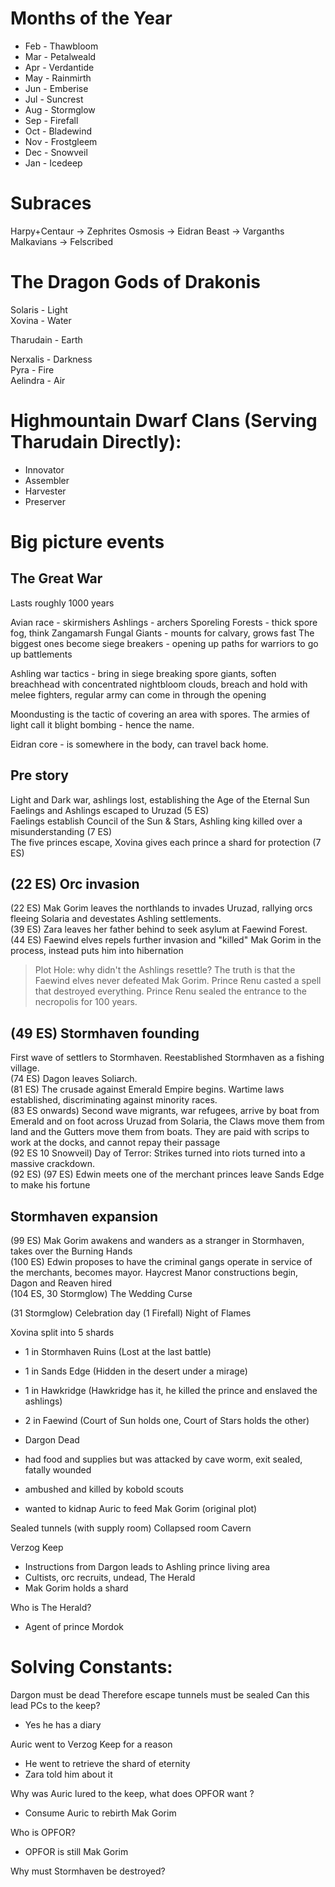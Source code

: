 # Months of the Year
- Feb - Thawbloom
- Mar - Petalweald
- Apr - Verdantide
- May - Rainmirth
- Jun - Emberise
- Jul - Suncrest
- Aug - Stormglow
- Sep - Firefall
- Oct - Bladewind
- Nov - Frostgleem
- Dec - Snowveil
- Jan - Icedeep

# Subraces
Harpy+Centaur -> Zephrites
Osmosis -> Eidran
Beast -> Varganths
Malkavians -> Felscribed

# The Dragon Gods of Drakonis

Solaris - Light  
Xovina - Water  

Tharudain - Earth  

Nerxalis - Darkness  
Pyra - Fire  
Aelindra - Air  

# Highmountain Dwarf Clans (Serving Tharudain Directly):
- Innovator
- Assembler
- Harvester
- Preserver

# Big picture events

## The Great War
Lasts roughly 1000 years

Avian race - skirmishers
Ashlings - archers 
Sporeling Forests - thick spore fog, think Zangamarsh
Fungal Giants - mounts for calvary, grows fast
The biggest ones become siege breakers - opening up paths for warriors to go up battlements

Ashling war tactics - bring in siege breaking spore giants,
soften breachhead with concentrated nightbloom clouds, 
breach and hold with melee fighters, regular army can come in through the opening

Moondusting is the tactic of covering an area with spores.
The armies of light call it blight bombing - hence the name.


Eidran core - is somewhere in the body, can travel back home.

## Pre story
Light and Dark war, ashlings lost, establishing the Age of the Eternal Sun  
Faelings and Ashlings escaped to Uruzad (5 ES)  
Faelings establish Council of the Sun & Stars, Ashling king killed over a misunderstanding (7 ES)  
The five princes escape, Xovina gives each prince a shard for protection (7 ES)  

## (22 ES) Orc invasion 
(22 ES) Mak Gorim leaves the northlands to invades Uruzad, rallying orcs fleeing Solaria and devestates Ashling settlements.  
(39 ES) Zara leaves her father behind to seek asylum at Faewind Forest.  
(44 ES) Faewind elves repels further invasion and "killed" Mak Gorim in the process, instead puts him into hibernation  

> Plot Hole: why didn't the Ashlings resettle?
> The truth is that the Faewind elves never defeated Mak Gorim.
> Prince Renu casted a spell that destroyed everything.
> Prince Renu sealed the entrance to the necropolis for 100 years.

## (49 ES) Stormhaven founding
First wave of settlers to Stormhaven. Reestablished Stormhaven as a fishing village.  
(74 ES) Dagon leaves Soliarch.  
(81 ES) The crusade against Emerald Empire begins. 
Wartime laws established, discriminating against minority races.  
(83 ES onwards) Second wave migrants, war refugees, arrive by boat 
from Emerald and on foot across Uruzad from Solaria,
the Claws move them from land and the Gutters move them from boats.
They are paid with scrips to work at the docks, and cannot repay their passage  
(92 ES 10 Snowveil) Day of Terror: Strikes turned into riots turned into a massive crackdown.  
(92 ES)
(97 ES) Edwin meets one of the merchant princes leave Sands Edge to make his fortune  

## Stormhaven expansion
(99 ES) Mak Gorim awakens and wanders as a stranger in Stormhaven, takes over the Burning Hands  
(100 ES) Edwin proposes to have the criminal gangs operate in service of the merchants, becomes mayor.
Haycrest Manor constructions begin, Dagon and Reaven hired  
(104 ES, 30 Stormglow) The Wedding Curse  
  
(31 Stormglow) Celebration day
(1 Firefall) Night of Flames





Xovina split into 5 shards
- 1 in Stormhaven Ruins (Lost at the last battle)
- 1 in Sands Edge (Hidden in the desert under a mirage)
- 1 in Hawkridge (Hawkridge has it, he killed the prince and enslaved the ashlings)
- 2 in Faewind (Court of Sun holds one, Court of Stars holds the other)

- Dargon Dead
- had food and supplies but was attacked by cave worm, exit sealed, fatally wounded
- ambushed and killed by kobold scouts
- wanted to kidnap Auric to feed Mak Gorim (original plot)

Sealed tunnels (with supply room)
Collapsed room
Cavern

Verzog Keep
- Instructions from Dargon leads to Ashling prince living area
- Cultists, orc recruits, undead, The Herald
- Mak Gorim holds a shard

Who is The Herald?
- Agent of prince Mordok


# Solving Constants:

Dargon must be dead
Therefore escape tunnels must be sealed
Can this lead PCs to the keep?

- Yes he has a diary

Auric went to Verzog Keep for a reason

- He went to retrieve the shard of eternity
- Zara told him about it

Why was Auric lured to the keep, what does OPFOR want ?
- Consume Auric to rebirth Mak Gorim

Who is OPFOR?
- OPFOR is still Mak Gorim

Why must Stormhaven be destroyed?